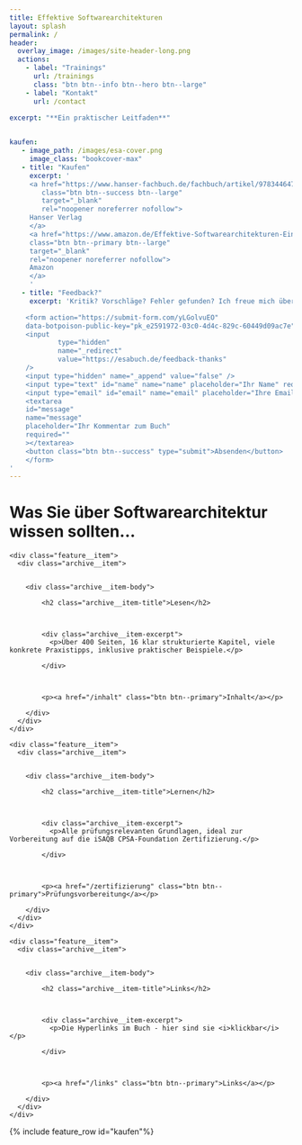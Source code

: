 ```yaml
---
title: Effektive Softwarearchitekturen
layout: splash
permalink: /
header:
  overlay_image: /images/site-header-long.png
  actions:
    - label: "Trainings"
      url: /trainings
      class: "btn btn--info btn--hero btn--large"
    - label: "Kontakt"
      url: /contact

excerpt: "**Ein praktischer Leitfaden**"
 

kaufen:
   - image_path: /images/esa-cover.png
     image_class: "bookcover-max"
   - title: "Kaufen"
     excerpt: '
     <a href="https://www.hanser-fachbuch.de/fachbuch/artikel/9783446476721"
        class="btn btn--success btn--large"
        target="_blank"
        rel="noopener noreferrer nofollow">
     Hanser Verlag
     </a>
     <a href="https://www.amazon.de/Effektive-Softwarearchitekturen-Ein-praktischer-Leitfaden-dp-3446476725/dp/3446476725"
     class="btn btn--primary btn--large"
     target="_blank"
     rel="noopener noreferrer nofollow">
     Amazon
     </a>
     '
   - title: "Feedback?"
     excerpt: 'Kritik? Vorschläge? Fehler gefunden? Ich freue mich über Ihre Rückmeldung:

    <form action="https://submit-form.com/yLGolvuEO"
    data-botpoison-public-key="pk_e2591972-03c0-4d4c-829c-60449d09ac7e">
    <input
            type="hidden"
            name="_redirect"
            value="https://esabuch.de/feedback-thanks"
    />
    <input type="hidden" name="_append" value="false" />
    <input type="text" id="name" name="name" placeholder="Ihr Name" required="" />
    <input type="email" id="email" name="email" placeholder="Ihre Email" required="" />
    <textarea
    id="message"
    name="message"
    placeholder="Ihr Kommentar zum Buch"
    required=""
    ></textarea>
    <button class="btn btn--success" type="submit">Absenden</button>
    </form>
'
---
```


# Was Sie über Softwarearchitektur wissen sollten...


<div class="feature-box">



<div class="feature__wrapper_noline">


    <div class="feature__item">
      <div class="archive__item">
        

        <div class="archive__item-body">
          
            <h2 class="archive__item-title">Lesen</h2>
          

          
            <div class="archive__item-excerpt">
              <p>Über 400 Seiten, 16 klar strukturierte Kapitel, viele konkrete Praxistipps, inklusive praktischer Beispiele.</p>

            </div>
          

          
            <p><a href="/inhalt" class="btn btn--primary">Inhalt</a></p>
          
        </div>
      </div>
    </div>
  
    <div class="feature__item">
      <div class="archive__item">
        

        <div class="archive__item-body">
          
            <h2 class="archive__item-title">Lernen</h2>
          

          
            <div class="archive__item-excerpt">
              <p>Alle prüfungsrelevanten Grundlagen, ideal zur Vorbereitung auf die iSAQB CPSA-Foundation Zertifizierung.</p>

            </div>
          

          
            <p><a href="/zertifizierung" class="btn btn--primary">Prüfungsvorbereitung</a></p>
          
        </div>
      </div>
    </div>
  
    <div class="feature__item">
      <div class="archive__item">
        

        <div class="archive__item-body">
          
            <h2 class="archive__item-title">Links</h2>
          

          
            <div class="archive__item-excerpt">
              <p>Die Hyperlinks im Buch - hier sind sie <i>klickbar</i></p>

            </div>
          

          
            <p><a href="/links" class="btn btn--primary">Links</a></p>
          
        </div>
      </div>
    </div>

</div>
</div>



{% include feature_row id="kaufen"%}
